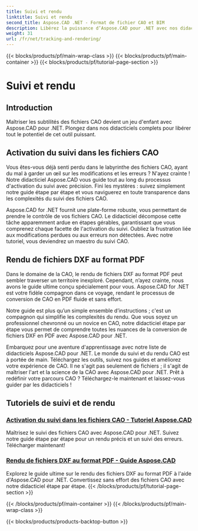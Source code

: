 ```yaml
---
title: Suivi et rendu
linktitle: Suivi et rendu
second_title: Aspose.CAD .NET - Format de fichier CAO et BIM
description: Libérez la puissance d’Aspose.CAD pour .NET avec nos didacticiels. Apprenez à activer le suivi dans les fichiers CAO et à restituer de manière transparente les fichiers DXF au format PDF.
weight: 31
url: /fr/net/tracking-and-rendering/
---
```


{{< blocks/products/pf/main-wrap-class >}}
{{< blocks/products/pf/main-container >}}
{{< blocks/products/pf/tutorial-page-section >}}

# Suivi et rendu


## Introduction

Maîtriser les subtilités des fichiers CAO devient un jeu d'enfant avec Aspose.CAD pour .NET. Plongez dans nos didacticiels complets pour libérer tout le potentiel de cet outil puissant. 

## Activation du suivi dans les fichiers CAO

Vous êtes-vous déjà senti perdu dans le labyrinthe des fichiers CAO, ayant du mal à garder un œil sur les modifications et les erreurs ? N'ayez crainte ! Notre didacticiel Aspose.CAD vous guide tout au long du processus d'activation du suivi avec précision. Fini les mystères : suivez simplement notre guide étape par étape et vous naviguerez en toute transparence dans les complexités du suivi des fichiers CAO.

Aspose.CAD for .NET fournit une plate-forme robuste, vous permettant de prendre le contrôle de vos fichiers CAO. Le didacticiel décompose cette tâche apparemment ardue en étapes gérables, garantissant que vous comprenez chaque facette de l'activation du suivi. Oubliez la frustration liée aux modifications perdues ou aux erreurs non détectées. Avec notre tutoriel, vous deviendrez un maestro du suivi CAO.

## Rendu de fichiers DXF au format PDF

Dans le domaine de la CAO, le rendu de fichiers DXF au format PDF peut sembler traverser un territoire inexploré. Cependant, n’ayez crainte, nous avons le guide ultime conçu spécialement pour vous. Aspose.CAD for .NET est votre fidèle compagnon dans ce voyage, rendant le processus de conversion de CAO en PDF fluide et sans effort.

Notre guide est plus qu’un simple ensemble d’instructions ; c'est un compagnon qui simplifie les complexités du rendu. Que vous soyez un professionnel chevronné ou un novice en CAO, notre didacticiel étape par étape vous permet de comprendre toutes les nuances de la conversion de fichiers DXF en PDF avec Aspose.CAD pour .NET.

Embarquez pour une aventure d'apprentissage avec notre liste de didacticiels Aspose.CAD pour .NET. Le monde du suivi et du rendu CAO est à portée de main. Téléchargez les outils, suivez nos guides et améliorez votre expérience de CAO. Il ne s'agit pas seulement de fichiers ; il s'agit de maîtriser l'art et la science de la CAO avec Aspose.CAD pour .NET. Prêt à redéfinir votre parcours CAO ? Téléchargez-le maintenant et laissez-vous guider par les didacticiels !
## Tutoriels de suivi et de rendu
### [Activation du suivi dans les fichiers CAO - Tutoriel Aspose.CAD](./enabling-tracking-in-cad-files/)
Maîtrisez le suivi des fichiers CAO avec Aspose.CAD pour .NET. Suivez notre guide étape par étape pour un rendu précis et un suivi des erreurs. Télécharger maintenant!
### [Rendu de fichiers DXF au format PDF - Guide Aspose.CAD](./rendering-dxf-files-as-pdf/)
Explorez le guide ultime sur le rendu des fichiers DXF au format PDF à l'aide d'Aspose.CAD pour .NET. Convertissez sans effort des fichiers CAO avec notre didacticiel étape par étape.
{{< /blocks/products/pf/tutorial-page-section >}}

{{< /blocks/products/pf/main-container >}}
{{< /blocks/products/pf/main-wrap-class >}}

{{< blocks/products/products-backtop-button >}}
